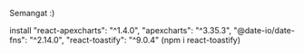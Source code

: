 Semangat :)

install 
"react-apexcharts": "^1.4.0",
"apexcharts": "^3.35.3",
"@date-io/date-fns": "^2.14.0",
"react-toastify": "^9.0.4" (npm i react-toastify)
